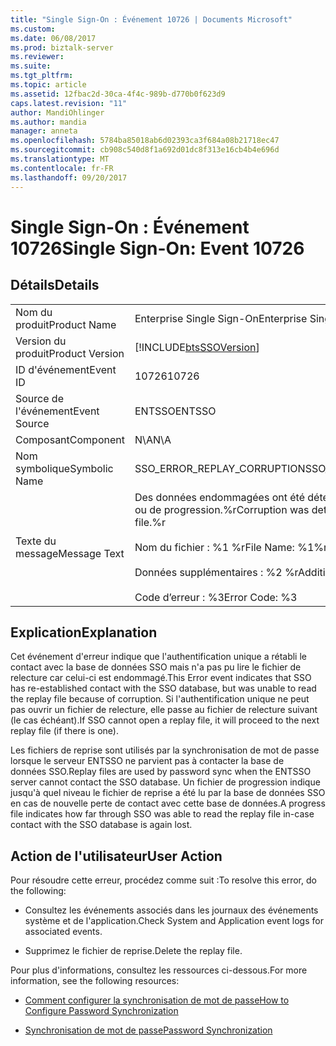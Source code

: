 ```yaml
---
title: "Single Sign-On : Événement 10726 | Documents Microsoft"
ms.custom: 
ms.date: 06/08/2017
ms.prod: biztalk-server
ms.reviewer: 
ms.suite: 
ms.tgt_pltfrm: 
ms.topic: article
ms.assetid: 12fbac2d-30ca-4f4c-989b-d770b0f623d9
caps.latest.revision: "11"
author: MandiOhlinger
ms.author: mandia
manager: anneta
ms.openlocfilehash: 5784ba85018ab6d02393ca3f684a08b21718ec47
ms.sourcegitcommit: cb908c540d8f1a692d01dc8f313e16cb4b4e696d
ms.translationtype: MT
ms.contentlocale: fr-FR
ms.lasthandoff: 09/20/2017
---
```

# <a name="single-sign-on-event-10726"></a><span data-ttu-id="b9bec-102">Single Sign-On : Événement 10726</span><span class="sxs-lookup"><span data-stu-id="b9bec-102">Single Sign-On: Event 10726</span></span>
## <a name="details"></a><span data-ttu-id="b9bec-103">Détails</span><span class="sxs-lookup"><span data-stu-id="b9bec-103">Details</span></span>  
  
|||  
|-|-|  
|<span data-ttu-id="b9bec-104">Nom du produit</span><span class="sxs-lookup"><span data-stu-id="b9bec-104">Product Name</span></span>|<span data-ttu-id="b9bec-105">Enterprise Single Sign-On</span><span class="sxs-lookup"><span data-stu-id="b9bec-105">Enterprise Single Sign-On</span></span>|  
|<span data-ttu-id="b9bec-106">Version du produit</span><span class="sxs-lookup"><span data-stu-id="b9bec-106">Product Version</span></span>|[!INCLUDE[btsSSOVersion](../includes/btsssoversion-md.md)]|  
|<span data-ttu-id="b9bec-107">ID d'événement</span><span class="sxs-lookup"><span data-stu-id="b9bec-107">Event ID</span></span>|<span data-ttu-id="b9bec-108">10726</span><span class="sxs-lookup"><span data-stu-id="b9bec-108">10726</span></span>|  
|<span data-ttu-id="b9bec-109">Source de l'événement</span><span class="sxs-lookup"><span data-stu-id="b9bec-109">Event Source</span></span>|<span data-ttu-id="b9bec-110">ENTSSO</span><span class="sxs-lookup"><span data-stu-id="b9bec-110">ENTSSO</span></span>|  
|<span data-ttu-id="b9bec-111">Composant</span><span class="sxs-lookup"><span data-stu-id="b9bec-111">Component</span></span>|<span data-ttu-id="b9bec-112">N\A</span><span class="sxs-lookup"><span data-stu-id="b9bec-112">N\A</span></span>|  
|<span data-ttu-id="b9bec-113">Nom symbolique</span><span class="sxs-lookup"><span data-stu-id="b9bec-113">Symbolic Name</span></span>|<span data-ttu-id="b9bec-114">SSO_ERROR_REPLAY_CORRUPTION</span><span class="sxs-lookup"><span data-stu-id="b9bec-114">SSO_ERROR_REPLAY_CORRUPTION</span></span>|  
|<span data-ttu-id="b9bec-115">Texte du message</span><span class="sxs-lookup"><span data-stu-id="b9bec-115">Message Text</span></span>|<span data-ttu-id="b9bec-116">Des données endommagées ont été détectées dans le fichier de reprise ou de progression.%r</span><span class="sxs-lookup"><span data-stu-id="b9bec-116">Corruption was detected in the replay or progress file.%r</span></span><br /><br /> <span data-ttu-id="b9bec-117">Nom du fichier : %1 %r</span><span class="sxs-lookup"><span data-stu-id="b9bec-117">File Name: %1%r</span></span><br /><br /> <span data-ttu-id="b9bec-118">Données supplémentaires : %2 %r</span><span class="sxs-lookup"><span data-stu-id="b9bec-118">Additional Data: %2%r</span></span><br /><br /> <span data-ttu-id="b9bec-119">Code d’erreur : %3</span><span class="sxs-lookup"><span data-stu-id="b9bec-119">Error Code: %3</span></span>|  
  
## <a name="explanation"></a><span data-ttu-id="b9bec-120">Explication</span><span class="sxs-lookup"><span data-stu-id="b9bec-120">Explanation</span></span>  
 <span data-ttu-id="b9bec-121">Cet événement d'erreur indique que l'authentification unique a rétabli le contact avec la base de données SSO mais n'a pas pu lire le fichier de relecture car celui-ci est endommagé.</span><span class="sxs-lookup"><span data-stu-id="b9bec-121">This Error event indicates that SSO has re-established contact with the SSO database, but was unable to read the replay file because of corruption.</span></span> <span data-ttu-id="b9bec-122">Si l'authentification unique ne peut pas ouvrir un fichier de relecture, elle passe au fichier de relecture suivant (le cas échéant).</span><span class="sxs-lookup"><span data-stu-id="b9bec-122">If SSO cannot open a replay file, it will proceed to the next replay file (if there is one).</span></span>  
  
 <span data-ttu-id="b9bec-123">Les fichiers de reprise sont utilisés par la synchronisation de mot de passe lorsque le serveur ENTSSO ne parvient pas à contacter la base de données SSO.</span><span class="sxs-lookup"><span data-stu-id="b9bec-123">Replay files are used by password sync when the ENTSSO server cannot contact the SSO database.</span></span> <span data-ttu-id="b9bec-124">Un fichier de progression indique jusqu'à quel niveau le fichier de reprise a été lu par la base de données SSO en cas de nouvelle perte de contact avec cette base de données.</span><span class="sxs-lookup"><span data-stu-id="b9bec-124">A progress file indicates how far through SSO was able to read the replay file in-case contact with the SSO database is again lost.</span></span>  
  
## <a name="user-action"></a><span data-ttu-id="b9bec-125">Action de l'utilisateur</span><span class="sxs-lookup"><span data-stu-id="b9bec-125">User Action</span></span>  
 <span data-ttu-id="b9bec-126">Pour résoudre cette erreur, procédez comme suit :</span><span class="sxs-lookup"><span data-stu-id="b9bec-126">To resolve this error, do the following:</span></span>  
  
-   <span data-ttu-id="b9bec-127">Consultez les événements associés dans les journaux des événements système et de l'application.</span><span class="sxs-lookup"><span data-stu-id="b9bec-127">Check System and Application event logs for associated events.</span></span>  
  
-   <span data-ttu-id="b9bec-128">Supprimez le fichier de reprise.</span><span class="sxs-lookup"><span data-stu-id="b9bec-128">Delete the replay file.</span></span>  
  
 <span data-ttu-id="b9bec-129">Pour plus d'informations, consultez les ressources ci-dessous.</span><span class="sxs-lookup"><span data-stu-id="b9bec-129">For more information, see the following resources:</span></span>  
  
-   [<span data-ttu-id="b9bec-130">Comment configurer la synchronisation de mot de passe</span><span class="sxs-lookup"><span data-stu-id="b9bec-130">How to Configure Password Synchronization</span></span>](../core/how-to-configure-password-synchronization.md)  
  
-   [<span data-ttu-id="b9bec-131">Synchronisation de mot de passe</span><span class="sxs-lookup"><span data-stu-id="b9bec-131">Password Synchronization</span></span>](../core/password-synchronization2.md)